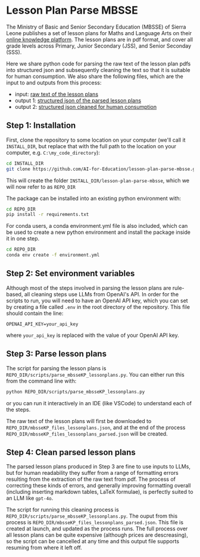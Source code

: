 # Lesson Plan Parse MBSSE

The Ministry of Basic and Senior Secondary Education (MBSSE) of Sierra Leone publishes a set of lesson plans for Maths and Language Arts on their [online knowledge platform](https://mbsseknowledgeplatform.gov.sl). The lesson plans are in pdf format, and cover all grade levels across Primary, Junior Secondary (JSS), and Senior Seconday (SSS).

Here we share python code for parsing the raw text of the lesson plan pdfs into structured json and subsequently cleaning the text so that it is suitable for human consumption. We also share the following files, which are the input to and outputs from this process:

- input: [raw text of the lesson plans](https://fabdatastorage.blob.core.windows.net/mbsse-lp/mbsseKP_files_lessonplans.json.gz)
- output 1: [structured json of the parsed lesson plans](https://fabdatastorage.blob.core.windows.net/mbsse-lp/mbsseKP_files_lessonplans_parsed.json.gz)
- output 2: [structured json cleaned for human consumption](https://fabdatastorage.blob.core.windows.net/mbsse-lp/mbsseKP_files_lessonplans_parsed_cleaned.json.gz)

## Step 1: Installation

First, clone the repository to some location on your computer (we'll call it `INSTALL_DIR`, but replace that with the full path to the location on your computer, e.g. `C:\my_code_directory`):

```bash
cd INSTALL_DIR
git clone https://github.com/AI-for-Education/lesson-plan-parse-mbsse.git
```

This will create the folder `INSTALL_DIR/lesson-plan-parse-mbsse`, which we will now refer to as `REPO_DIR`

The package can be installed into an existing python environment with:

```bash
cd REPO_DIR
pip install -r requirements.txt
```

For conda users, a conda environment.yml file is also included, which can be used to create a new python environment and install the package inside it in one step.

```bash
cd REPO_DIR
conda env create -f environment.yml
```

## Step 2: Set environment variables

Although most of the steps involved in parsing the lesson plans are rule-based, all cleaning steps use LLMs from OpenAI's API. In order for the scripts to run, you will need to have an OpenAI API key, which you can set by creating a file called `.env` in the root directory of the repository. This file should contain the line:

```.env
OPENAI_API_KEY=your_api_key
```

where `your_api_key` is replaced with the value of your OpenAI API key.

## Step 3: Parse lesson plans

The script for parsing the lesson plans is `REPO_DIR/scripts/parse_mbsseKP_lessonplans.py`. You can either run this from the command line with:

```bash
python REPO_DIR/scripts/parse_mbsseKP_lessonplans.py
```

or you can run it interactively in an IDE (like VSCode) to understand each of the steps.

The raw text of the lesson plans will first be downloaded to `REPO_DIR/mbsseKP_files_lessonplans.json`, and at the end of the process `REPO_DIR/mbsseKP_files_lessonplans_parsed.json` will be created.

## Step 4: Clean parsed lesson plans

The parsed lesson plans produced in Step 3 are fine to use inputs to LLMs, but for human readability they suffer from a range of formatting errors resulting from the extraction of the raw text from pdf. The process of correcting these kinds of errors, and generally improving formatting overall (including inserting markdown tables, LaTeX formulae), is perfectly suited to an LLM like `gpt-4o`.

The script for running this cleaning process is `REPO_DIR/scripts/parse_mbsseKP_lessonplans.py`. The ouput from this process is `REPO_DIR/mbsseKP_files_lessonplans_parsed.json`. This file is created at launch, and updated as the process runs. The full process over all lesson plans can be quite expensive (although prices are descreasing), so the script can be cancelled at any time and this output file supports resuming from where it left off.